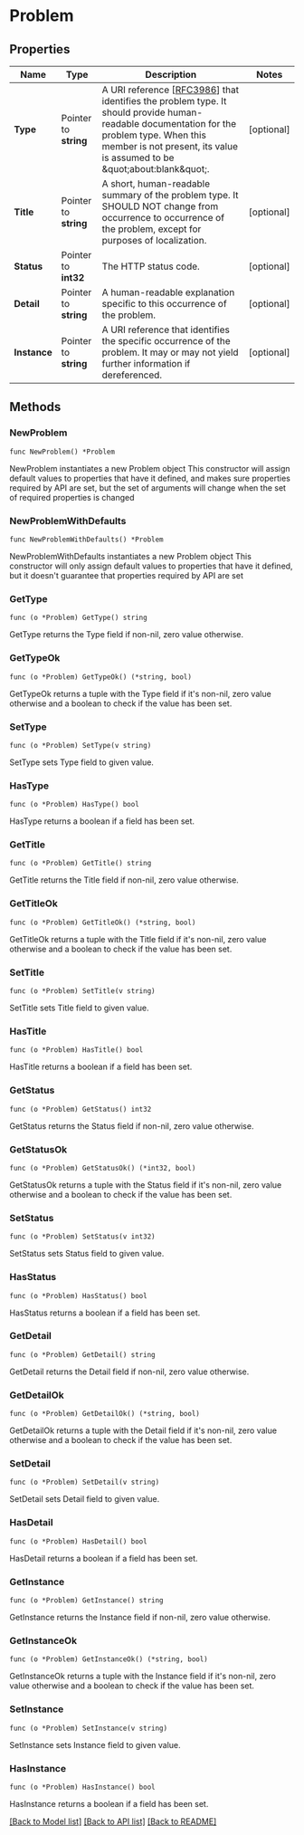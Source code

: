 # Problem

## Properties

Name | Type | Description | Notes
------------ | ------------- | ------------- | -------------
**Type** | Pointer to **string** | A URI reference [[RFC3986](https://tools.ietf.org/html/rfc3986)] that identifies the problem type. It should provide human-readable documentation for the problem type. When this member is not present, its value is assumed to be \&quot;about:blank\&quot;. | [optional] 
**Title** | Pointer to **string** | A short, human-readable summary of the problem type. It SHOULD NOT change from occurrence to occurrence of the problem, except for purposes of localization. | [optional] 
**Status** | Pointer to **int32** | The HTTP status code. | [optional] 
**Detail** | Pointer to **string** | A human-readable explanation specific to this occurrence of the problem. | [optional] 
**Instance** | Pointer to **string** | A URI reference that identifies the specific occurrence of the problem.  It may or may not yield further information if dereferenced. | [optional] 

## Methods

### NewProblem

`func NewProblem() *Problem`

NewProblem instantiates a new Problem object
This constructor will assign default values to properties that have it defined,
and makes sure properties required by API are set, but the set of arguments
will change when the set of required properties is changed

### NewProblemWithDefaults

`func NewProblemWithDefaults() *Problem`

NewProblemWithDefaults instantiates a new Problem object
This constructor will only assign default values to properties that have it defined,
but it doesn't guarantee that properties required by API are set

### GetType

`func (o *Problem) GetType() string`

GetType returns the Type field if non-nil, zero value otherwise.

### GetTypeOk

`func (o *Problem) GetTypeOk() (*string, bool)`

GetTypeOk returns a tuple with the Type field if it's non-nil, zero value otherwise
and a boolean to check if the value has been set.

### SetType

`func (o *Problem) SetType(v string)`

SetType sets Type field to given value.

### HasType

`func (o *Problem) HasType() bool`

HasType returns a boolean if a field has been set.

### GetTitle

`func (o *Problem) GetTitle() string`

GetTitle returns the Title field if non-nil, zero value otherwise.

### GetTitleOk

`func (o *Problem) GetTitleOk() (*string, bool)`

GetTitleOk returns a tuple with the Title field if it's non-nil, zero value otherwise
and a boolean to check if the value has been set.

### SetTitle

`func (o *Problem) SetTitle(v string)`

SetTitle sets Title field to given value.

### HasTitle

`func (o *Problem) HasTitle() bool`

HasTitle returns a boolean if a field has been set.

### GetStatus

`func (o *Problem) GetStatus() int32`

GetStatus returns the Status field if non-nil, zero value otherwise.

### GetStatusOk

`func (o *Problem) GetStatusOk() (*int32, bool)`

GetStatusOk returns a tuple with the Status field if it's non-nil, zero value otherwise
and a boolean to check if the value has been set.

### SetStatus

`func (o *Problem) SetStatus(v int32)`

SetStatus sets Status field to given value.

### HasStatus

`func (o *Problem) HasStatus() bool`

HasStatus returns a boolean if a field has been set.

### GetDetail

`func (o *Problem) GetDetail() string`

GetDetail returns the Detail field if non-nil, zero value otherwise.

### GetDetailOk

`func (o *Problem) GetDetailOk() (*string, bool)`

GetDetailOk returns a tuple with the Detail field if it's non-nil, zero value otherwise
and a boolean to check if the value has been set.

### SetDetail

`func (o *Problem) SetDetail(v string)`

SetDetail sets Detail field to given value.

### HasDetail

`func (o *Problem) HasDetail() bool`

HasDetail returns a boolean if a field has been set.

### GetInstance

`func (o *Problem) GetInstance() string`

GetInstance returns the Instance field if non-nil, zero value otherwise.

### GetInstanceOk

`func (o *Problem) GetInstanceOk() (*string, bool)`

GetInstanceOk returns a tuple with the Instance field if it's non-nil, zero value otherwise
and a boolean to check if the value has been set.

### SetInstance

`func (o *Problem) SetInstance(v string)`

SetInstance sets Instance field to given value.

### HasInstance

`func (o *Problem) HasInstance() bool`

HasInstance returns a boolean if a field has been set.


[[Back to Model list]](../README.md#documentation-for-models) [[Back to API list]](../README.md#documentation-for-api-endpoints) [[Back to README]](../README.md)


